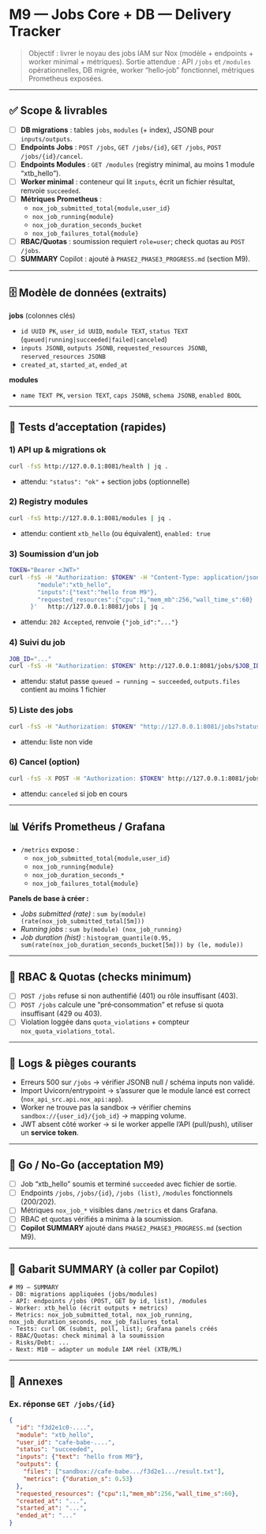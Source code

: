 # M9 — Jobs Core + DB — Delivery Tracker

> Objectif : livrer le noyau des jobs IAM sur Nox (modèle + endpoints + worker minimal + métriques).
> Sortie attendue : API `/jobs` et `/modules` opérationnelles, DB migrée, worker “hello‑job” fonctionnel, métriques Prometheus exposées.

---

## ✅ Scope & livrables

- [ ] **DB migrations** : tables `jobs`, `modules` (+ index), JSONB pour `inputs/outputs`.
- [ ] **Endpoints Jobs** : `POST /jobs`, `GET /jobs/{id}`, `GET /jobs`, `POST /jobs/{id}/cancel`.
- [ ] **Endpoints Modules** : `GET /modules` (registry minimal, au moins 1 module “xtb_hello”).
- [ ] **Worker minimal** : conteneur qui lit `inputs`, écrit un fichier résultat, renvoie `succeeded`.
- [ ] **Métriques Prometheus** :
  - `nox_job_submitted_total{module,user_id}`
  - `nox_job_running{module}`
  - `nox_job_duration_seconds_bucket`
  - `nox_job_failures_total{module}`
- [ ] **RBAC/Quotas** : soumission requiert `role=user`; check quotas au `POST /jobs`.
- [ ] **SUMMARY** Copilot : ajouté à `PHASE2_PHASE3_PROGRESS.md` (section M9).

---

## 🗄️ Modèle de données (extraits)

**jobs** (colonnes clés)  
- `id UUID PK`, `user_id UUID`, `module TEXT`, `status TEXT` (`queued|running|succeeded|failed|canceled`)  
- `inputs JSONB`, `outputs JSONB`, `requested_resources JSONB`, `reserved_resources JSONB`  
- `created_at`, `started_at`, `ended_at`

**modules**  
- `name TEXT PK`, `version TEXT`, `caps JSONB`, `schema JSONB`, `enabled BOOL`

---

## 🧪 Tests d’acceptation (rapides)

### 1) API up & migrations ok
```bash
curl -fsS http://127.0.0.1:8081/health | jq .
```
- attendu: `"status": "ok"` + section jobs (optionnelle)

### 2) Registry modules
```bash
curl -fsS http://127.0.0.1:8081/modules | jq .
```
- attendu: contient `xtb_hello` (ou équivalent), `enabled: true`

### 3) Soumission d’un job
```bash
TOKEN="Bearer <JWT>"
curl -fsS -H "Authorization: $TOKEN" -H "Content-Type: application/json"   -d '{
        "module":"xtb_hello",
        "inputs":{"text":"hello from M9"},
        "requested_resources":{"cpu":1,"mem_mb":256,"wall_time_s":60}
      }'   http://127.0.0.1:8081/jobs | jq .
```
- attendu: `202 Accepted`, renvoie `{"job_id":"..."}`

### 4) Suivi du job
```bash
JOB_ID="..."
curl -fsS -H "Authorization: $TOKEN" http://127.0.0.1:8081/jobs/$JOB_ID | jq .
```
- attendu: statut passe `queued → running → succeeded`, `outputs.files` contient au moins 1 fichier

### 5) Liste des jobs
```bash
curl -fsS -H "Authorization: $TOKEN" "http://127.0.0.1:8081/jobs?status=succeeded&module=xtb_hello" | jq .
```
- attendu: liste non vide

### 6) Cancel (option)
```bash
curl -fsS -X POST -H "Authorization: $TOKEN" http://127.0.0.1:8081/jobs/$JOB_ID/cancel | jq .
```
- attendu: `canceled` si job en cours

---

## 📊 Vérifs Prometheus / Grafana

- `/metrics` expose :
  - `nox_job_submitted_total{module,user_id}`
  - `nox_job_running{module}`
  - `nox_job_duration_seconds_*`
  - `nox_job_failures_total{module}`

**Panels de base à créer :**
- *Jobs submitted (rate)* : `sum by(module) (rate(nox_job_submitted_total[5m]))`
- *Running jobs* : `sum by(module) (nox_job_running)`
- *Job duration (hist)* : `histogram_quantile(0.95, sum(rate(nox_job_duration_seconds_bucket[5m])) by (le, module))`

---

## 🔐 RBAC & Quotas (checks minimum)

- [ ] `POST /jobs` refuse si non authentifié (401) ou rôle insuffisant (403).
- [ ] `POST /jobs` calcule une “pré‑consommation” et refuse si quota insuffisant (429 ou 403).
- [ ] Violation loggée dans `quota_violations` + compteur `nox_quota_violations_total`.

---

## 🐛 Logs & pièges courants

- Erreurs 500 sur `/jobs` → vérifier JSONB null / schéma inputs non validé.
- Import Uvicorn/entrypoint → s’assurer que le module lancé est correct (`nox_api_src.api.nox_api:app`).
- Worker ne trouve pas la sandbox → vérifier chemins `sandbox://{user_id}/{job_id}` → mapping volume.
- JWT absent côté worker → si le worker appelle l’API (pull/push), utiliser un **service token**.

---

## 🚦 Go / No-Go (acceptation M9)

- [ ] Job “xtb_hello” soumis et terminé `succeeded` avec fichier de sortie.
- [ ] Endpoints `/jobs`, `/jobs/{id}`, `/jobs (list)`, `/modules` fonctionnels (200/202).
- [ ] Métriques `nox_job_*` visibles dans `/metrics` et dans Grafana.
- [ ] RBAC et quotas vérifiés a minima à la soumission.
- [ ] **Copilot SUMMARY** ajouté dans `PHASE2_PHASE3_PROGRESS.md` (section M9).

---

## 📝 Gabarit SUMMARY (à coller par Copilot)

```
# M9 — SUMMARY
- DB: migrations appliquées (jobs/modules)
- API: endpoints /jobs (POST, GET by id, list), /modules
- Worker: xtb_hello (écrit outputs + metrics)
- Metrics: nox_job_submitted_total, nox_job_running, nox_job_duration_seconds, nox_job_failures_total
- Tests: curl OK (submit, poll, list); Grafana panels créés
- RBAC/Quotas: check minimal à la soumission
- Risks/Debt: ...
- Next: M10 — adapter un module IAM réel (XTB/ML)
```

---

## 📎 Annexes

### Ex. réponse `GET /jobs/{id}`
```json
{
  "id": "f3d2e1c0-....",
  "module": "xtb_hello",
  "user_id": "cafe-babe-....",
  "status": "succeeded",
  "inputs": {"text": "hello from M9"},
  "outputs": {
    "files": ["sandbox://cafe-babe.../f3d2e1.../result.txt"],
    "metrics": {"duration_s": 0.53}
  },
  "requested_resources": {"cpu":1,"mem_mb":256,"wall_time_s":60},
  "created_at": "...",
  "started_at": "...",
  "ended_at": "..."
}
```
